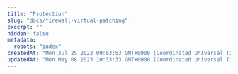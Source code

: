```yaml
---
title: "Protection"
slug: "docs/firewall-virtual-patching"
excerpt: ""
hidden: false
metadata: 
  robots: "index"
createdAt: "Mon Jul 25 2022 09:03:53 GMT+0000 (Coordinated Universal Time)"
updatedAt: "Mon May 08 2023 10:33:33 GMT+0000 (Coordinated Universal Time)"
---
```

